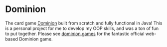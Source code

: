 # Dominion
The card game [Dominion](https://en.wikipedia.org/wiki/Dominion_(card_game)) built from scratch and fully functional in Java!
This is a personal project for me to develop my OOP skills, and was a ton of fun to put together. Please see [dominion.games](https://dominion.games/) for the fantastic official web-based Dominion game.
